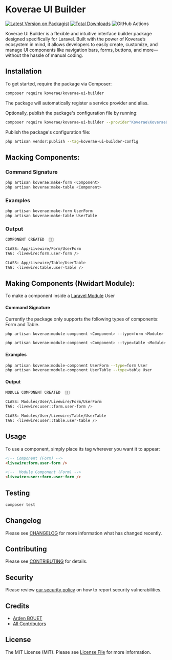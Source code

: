 # Koverae UI Builder

[![Latest Version on Packagist](https://img.shields.io/packagist/v/koverae/koverae-ui-builder.svg?style=flat-square)](https://packagist.org/packages/koverae/koverae-ui-builder)
[![Total Downloads](https://img.shields.io/packagist/dt/koverae/koverae-ui-builder.svg?style=flat-square)](https://packagist.org/packages/koverae/koverae-ui-builder)
![GitHub Actions](https://github.com/koverae/koverae-ui-builder/actions/workflows/main.yml/badge.svg)

Koverae UI Builder is a flexible and intuitive interface builder package designed specifically for Laravel. Built with the power of Koverae’s ecosystem in mind, it allows developers to easily create, customize, and manage UI components like navigation bars, forms, buttons, and more—without the hassle of manual coding.

## Installation

To get started, require the package via Composer:

```bash
composer require koverae/koverae-ui-builder
```

The package will automatically register a service provider and alias.

Optionally, publish the package's configuration file by running:

```bash
composer require koverae/koverae-ui-builder --provider"Koverae\KoveraeUiBuilder\KoveraeUiBuilderServiceProvider"
```


Publish the package's configuration file:
```bash
php artisan vendor:publish --tag=koverae-ui-builder-config
```
## Macking Components:
### Command Signature
```bash
php artisan koverae:make-form <Component>
php artisan koverae:make-table <Component>
```
### Examples
```bash
php artisan koverae:make-form UserForm
php artisan koverae:make-table UserTable
```
### Output
```bash
COMPONENT CREATED  🤙🏿

CLASS: App/Livewire/Form/UserForm
TAG: <livewire:form.user-form />

CLASS: App/Livewire/Table/UserTable
TAG: <livewire:table.user-table />
```

## Making Components (Nwidart Module):
To make a component inside a [Laravel Module](https://github.com/nWidart/laravel-modules) User 
#### Command Signature
Currently the package only supports the following types of components: Form and Table.
```bash
php artisan koverae:module-component <Component> --type=form <Module>

php artisan koverae:module-component <Component> --type=table <Module>
```

#### Examples
```bash
php artisan koverae:module-component UserForm --type=form User
php artisan koverae:module-component UserTable --type=table User
```

#### Output
```bash
MODULE COMPONENT CREATED  🤙🏿

CLASS: Modules/User/Livewire/Form/UserForm
TAG: <livewire:user::form.user-form />

CLASS: Modules/User/Livewire/Table/UserTable
TAG: <livewire:user::table.user-table />
```

## Usage
To use a component, simply place its tag wherever you want it to appear:
```html
<!-- Component (Form) -->
<livewire:form.user-form />

<!--  Module Component (Form) -->
<livewire:user::form.user-form />

```

## Testing

```bash
composer test
```

## Changelog

Please see [CHANGELOG](CHANGELOG.md) for more information what has changed recently.

## Contributing

Please see [CONTRIBUTING](CONTRIBUTING.md) for details.

## Security

Please review [our security policy](https://github.com/Koverae/koverae-ui-builder/security) on how to report security vulnerabilities.

## Credits

-   [Arden BOUET](https://github.com/arden28)
-   [All Contributors](../../contributors)

## License

The MIT License (MIT). Please see [License File](LICENSE.md) for more information.

